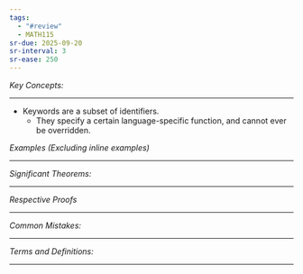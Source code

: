 ```yaml
---
tags:
  - "#review"
  - MATH115
sr-due: 2025-09-20
sr-interval: 3
sr-ease: 250
---
```

*Key Concepts:*
___

- Keywords are a subset of identifiers.
	- They specify a certain language-specific function, and cannot ever be overridden. 


*Examples (Excluding inline examples)* 
___

*Significant Theorems:*
___

*Respective Proofs*
___

*Common Mistakes:*
___

*Terms and Definitions:*
___

